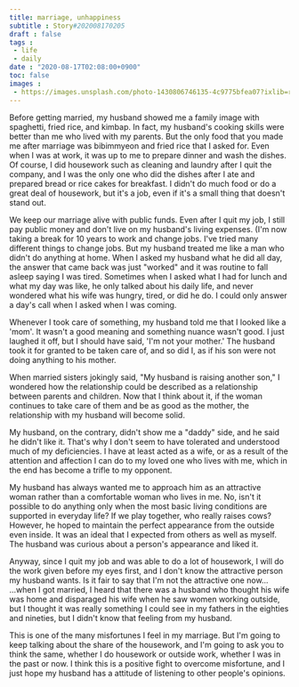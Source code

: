 ```yaml
---
title: marriage, unhappiness
subtitle : Story#202008170205
draft : false
tags : 
 - life 
 - daily
date : "2020-08-17T02:08:00+0900"
toc: false
images : 
 - https://images.unsplash.com/photo-1430806746135-4c9775bfea07?ixlib=rb-1.2.1&q=80&fm=jpg&crop=entropy&cs=tinysrgb&w=1080&fit=max&ixid=eyJhcHBfaWQiOjE1NTU0OX0
---
```


Before getting married, my husband showed me a family image with spaghetti, fried rice, and kimbap. In fact, my husband's cooking skills were better than me who lived with my parents. But the only food that you made me after marriage was bibimmyeon and fried rice that I asked for. Even when I was at work, it was up to me to prepare dinner and wash the dishes. Of course, I did housework such as cleaning and laundry after I quit the company, and I was the only one who did the dishes after I ate and prepared bread or rice cakes for breakfast. I didn't do much food or do a great deal of housework, but it's a job, even if it's a small thing that doesn't stand out.  

We keep our marriage alive with public funds. Even after I quit my job, I still pay public money and don't live on my husband's living expenses. (I'm now taking a break for 10 years to work and change jobs. I've tried many different things to change jobs. But my husband treated me like a man who didn't do anything at home. When I asked my husband what he did all day, the answer that came back was just "worked" and it was routine to fall asleep saying I was tired. Sometimes when I asked what I had for lunch and what my day was like, he only talked about his daily life, and never wondered what his wife was hungry, tired, or did he do. I could only answer a day's call when I asked when I was coming.  

Whenever I took care of something, my husband told me that I looked like a 'mom'. It wasn't a good meaning and something nuance wasn't good. I just laughed it off, but I should have said, 'I'm not your mother.' The husband took it for granted to be taken care of, and so did I, as if his son were not doing anything to his mother.  

When married sisters jokingly said, "My husband is raising another son," I wondered how the relationship could be described as a relationship between parents and children. Now that I think about it, if the woman continues to take care of them and be as good as the mother, the relationship with my husband will become solid.  

My husband, on the contrary, didn't show me a "daddy" side, and he said he didn't like it. That's why I don't seem to have tolerated and understood much of my deficiencies. I have at least acted as a wife, or as a result of the attention and affection I can do to my loved one who lives with me, which in the end has become a trifle to my opponent.  

My husband has always wanted me to approach him as an attractive woman rather than a comfortable woman who lives in me. No, isn't it possible to do anything only when the most basic living conditions are supported in everyday life? If we play together, who really raises cows? However, he hoped to maintain the perfect appearance from the outside even inside. It was an ideal that I expected from others as well as myself. The husband was curious about a person's appearance and liked it.  

Anyway, since I quit my job and was able to do a lot of housework, I will do the work given before my eyes first, and I don't know the attractive person my husband wants. Is it fair to say that I'm not the attractive one now... ...when I got married, I heard that there was a husband who thought his wife was home and disparaged his wife when he saw women working outside, but I thought it was really something I could see in my fathers in the eighties and nineties, but I didn't know that feeling from my husband.  

This is one of the many misfortunes I feel in my marriage. But I'm going to keep talking about the share of the housework, and I'm going to ask you to think the same, whether I do housework or outside work, whether I was in the past or now. I think this is a positive fight to overcome misfortune, and I just hope my husband has a attitude of listening to other people's opinions.  

